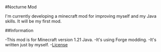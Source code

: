 #Nocturne Mod

I'm currently developing a minecraft mod for improving myself and my Java skills. It will be my first mod.

##Information

-This mod is for Minecraft version 1.21 Java.
-It's using Forge modding.
-It's written just by myself.
-[License](#license)
